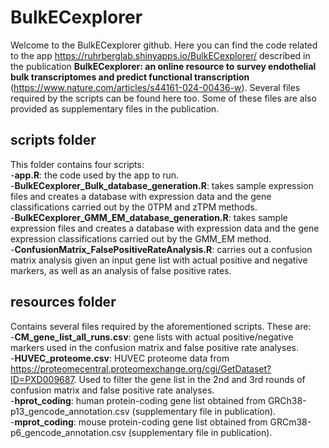 # BulkECexplorer
Welcome to the BulkECexplorer github. Here you can find the code related to the app https://ruhrberglab.shinyapps.io/BulkECexplorer/ described in the publication **BulkECexplorer: an online resource to survey endothelial bulk transcriptomes and predict functional transcription** (https://www.nature.com/articles/s44161-024-00436-w). Several files required by the scripts can be found here too. Some of these files are also provided as supplementary files in the publication.  
## scripts folder
This folder contains four scripts:  
-**app.R**: the code used by the app to run.  
-**BulkECexplorer_Bulk_database_generation.R**: takes sample expression files and creates a database with expression data and the gene classifications carried out by the 0TPM and zTPM methods.  
-**BulkECexplorer_GMM_EM_database_generation.R**: takes sample expression files and creates a database with expression data and the gene expression classifications carried out by the GMM_EM method.  
-**ConfusionMatrix_FalsePositiveRateAnalysis.R**: carries out a confusion matrix analysis given an input gene list with actual positive and negative markers, as well as an analysis of false positive rates.  
## resources folder
Contains several files required by the aforementioned scripts. These are:  
-**CM_gene_list_all_runs.csv**: gene lists with actual positive/negative markers used in the confusion matrix and false positive rate analyses.  
-**HUVEC_proteome.csv**: HUVEC proteome data from https://proteomecentral.proteomexchange.org/cgi/GetDataset?ID=PXD009687. Used to filter the gene list in the 2nd and 3rd rounds of confusion matrix and false positive rate analyses.  
-**hprot_coding**: human protein-coding gene list obtained from GRCh38-p13_gencode_annotation.csv (supplementary file in publication).  
-**mprot_coding**: mouse protein-coding gene list obtained from GRCm38-p6_gencode_annotation.csv (supplementary file in publication).  
